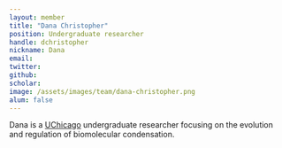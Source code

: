 ```yaml
---
layout: member
title: "Dana Christopher"
position: Undergraduate researcher
handle: dchristopher
nickname: Dana
email: 
twitter: 
github: 
scholar: 
image: /assets/images/team/dana-christopher.png
alum: false
---
```

Dana is a [UChicago][1] undergraduate researcher focusing on the evolution and regulation of biomolecular condensation.

[1]: http://www.uchicago.edu
